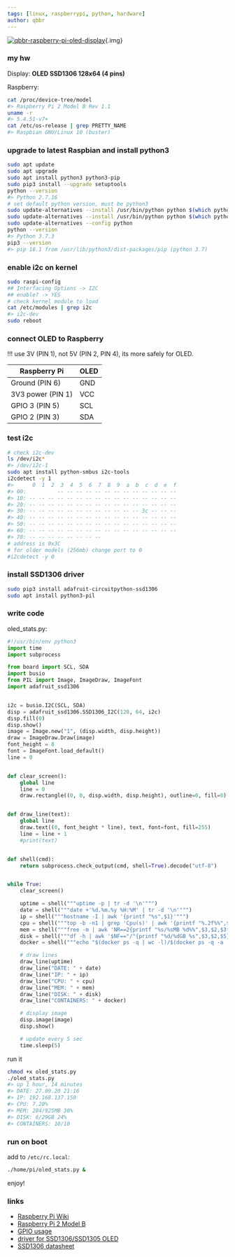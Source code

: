 ```yaml
---
tags: [linux, raspberrypi, python, hardware]
author: qbbr
---
```


[![qbbr-raspberry-pi-oled-display](/img/blog/qbbr-raspberry-pi-oled-display.jpg)](/img/blog/qbbr-raspberry-pi-oled-display.jpg){.img}<!-- nofig -->

### my hw

Display: **OLED SSD1306 128x64 (4 pins)**

Raspberry:

```bash
cat /proc/device-tree/model
#> Raspberry Pi 2 Model B Rev 1.1
uname -r
#> 5.4.51-v7+
cat /etc/os-release | grep PRETTY_NAME
#> Raspbian GNU/Linux 10 (buster)
```

### upgrade to latest Raspbian and install python3

```bash
sudo apt update
sudo apt upgrade
sudo apt install python3 python3-pip
sudo pip3 install --upgrade setuptools
python --version
#> Python 2.7.16
# set default python version, must be python3
sudo update-alternatives --install /usr/bin/python python $(which python2) 1
sudo update-alternatives --install /usr/bin/python python $(which python3) 2
sudo update-alternatives --config python
python --version
#> Python 3.7.3
pip3 --version
#> pip 18.1 from /usr/lib/python3/dist-packages/pip (python 3.7)
```

### enable i2c on kernel

```bash
sudo raspi-config
## Interfacing Options -> I2C
## enable? -> YES
# check kernel module to load
cat /etc/modules | grep i2c
#> i2c-dev
sudo reboot
```

### connect OLED to Raspberry

!!! use 3V (PIN 1), not 5V (PIN 2, PIN 4), its more safely for OLED.

| Raspberry Pi      | OLED |
|-------------------|------|
| Ground (PIN 6)    | GND  |
| 3V3 power (PIN 1) | VCC  |
| GPIO 3 (PIN 5)    | SCL  |
| GPIO 2 (PIN 3)    | SDA  |

### test i2c

```bash
# check i2c-dev
ls /dev/i2c*
#> /dev/i2c-1
sudo apt install python-smbus i2c-tools
i2cdetect -y 1
#>      0  1  2  3  4  5  6  7  8  9  a  b  c  d  e  f
#> 00:          -- -- -- -- -- -- -- -- -- -- -- -- --
#> 10: -- -- -- -- -- -- -- -- -- -- -- -- -- -- -- --
#> 20: -- -- -- -- -- -- -- -- -- -- -- -- -- -- -- --
#> 30: -- -- -- -- -- -- -- -- -- -- -- -- 3c -- -- --
#> 40: -- -- -- -- -- -- -- -- -- -- -- -- -- -- -- --
#> 50: -- -- -- -- -- -- -- -- -- -- -- -- -- -- -- --
#> 60: -- -- -- -- -- -- -- -- -- -- -- -- -- -- -- --
#> 70: -- -- -- -- -- -- -- --
# address is 0x3C
# for older models (256mb) change port to 0
#i2cdetect -y 0
```

### install SSD1306 driver

```bash
sudo pip3 install adafruit-circuitpython-ssd1306
sudo apt install python3-pil
```

### write code

oled_stats.py:

```python
#!/usr/bin/env python3
import time
import subprocess

from board import SCL, SDA
import busio
from PIL import Image, ImageDraw, ImageFont
import adafruit_ssd1306


i2c = busio.I2C(SCL, SDA)
disp = adafruit_ssd1306.SSD1306_I2C(128, 64, i2c)
disp.fill(0)
disp.show()
image = Image.new("1", (disp.width, disp.height))
draw = ImageDraw.Draw(image)
font_height = 8
font = ImageFont.load_default()
line = 0


def clear_screen():
    global line
    line = 0
    draw.rectangle((0, 0, disp.width, disp.height), outline=0, fill=0)


def draw_line(text):
    global line
    draw.text((0, font_height * line), text, font=font, fill=255)
    line = line + 1
    #print(text)


def shell(cmd):
    return subprocess.check_output(cmd, shell=True).decode("utf-8")


while True:
    clear_screen()

    uptime = shell("""uptime -p | tr -d '\n'""")
    date = shell("""date +'%d.%m.%y %H:%M' | tr -d '\n'""")
    ip = shell("""hostname -I | awk '{printf "%s",$1}'""")
    cpu = shell("""top -b -n1 | grep 'Cpu(s)' | awk '{printf "%.2f%%",$2+$4}'""")
    mem = shell("""free -m | awk 'NR==2{printf "%s/%sMB %d%%",$3,$2,$3*100/$2 }'""")
    disk = shell("""df -h | awk '$NF=="/"{printf "%d/%dGB %s",$3,$2,$5}'""")
    docker = shell("""echo "$(docker ps -q | wc -l)/$(docker ps -q -a | wc -l)" | tr -d '\n'""")

    # draw lines
    draw_line(uptime)
    draw_line("DATE: " + date)
    draw_line("IP: " + ip)
    draw_line("CPU: " + cpu)
    draw_line("MEM: " + mem)
    draw_line("DISK: " + disk)
    draw_line("CONTAINERS: " + docker)

    # display image
    disp.image(image)
    disp.show()

    # update every 5 sec
    time.sleep(5)
```

run it

```bash
chmod +x oled_stats.py
./oled_stats.py
#> up 1 hour, 14 minutes
#> DATE: 27.09.20 21:16
#> IP: 192.168.137.150
#> CPU: 7.20%
#> MEM: 284/925MB 30%
#> DISK: 6/29GB 24%
#> CONTAINERS: 10/10
```

### run on boot

add to `/etc/rc.local`:

```bash
./home/pi/oled_stats.py &
```

enjoy!

### links

 * [Raspberry Pi Wiki](https://en.wikipedia.org/wiki/Raspberry_Pi)
 * [Raspberry Pi 2 Model B](https://www.raspberrypi.org/products/raspberry-pi-2-model-b/)
 * [GPIO usage](https://www.raspberrypi.org/documentation/usage/gpio/)
 * [driver for SSD1306/SSD1305 OLED](https://github.com/adafruit/Adafruit_CircuitPython_SSD1306)
 * [SSD1306 datasheet](https://cdn-shop.adafruit.com/datasheets/SSD1306.pdf)

